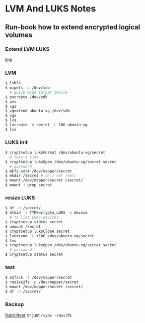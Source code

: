 # LVM And LUKS Notes

## Run-book how to extend encrypted logical volumes

### Extend LVM LUKS
[link](https://www.golinuxcloud.com/resize-luks-partition-shrink-extend-decrypt/)
### LVM
```sh
$ lsblk
$ wipefs -a /dev/sdb
  # quick wipe target device
$ pvcreate /dev/sdb
$ pvs
$ vgs
$ vgextend ubuntu-vg /dev/sdb
$ vgs
$ lvs
$ lvcreate -n secret -L 10G ubuntu-vg
$ lvs
```
### LUKS init
```sh
$ cryptsetup luksFormat /dev/ubuntu-vg/secret
  # take a time
$ cryptsetup luksOpen /dev/ubuntu-vg/secret secret
  # password
$ mkfs.ext4 /dev/mapper/secret
$ mkdir /secret # on / not /mnt/
$ mount /dev/mapper/secret /secret/
$ mount | grep secret
```
### resize LUKS
```sh
$ df -h /secret/
$ blkid -t TYPE=crypto_LUKS -o device
  # to list LUKS devices
$ cryptsetup status secret
$ umount /secret
$ cryptsetup luksClose secret
$ lvextend -L +10G /dev/ubuntu-vg/secret
$ lvs
$ cryptsetup luksOpen /dev/ubuntu-vg/secret secret
  # password
$ cryptsetup status secret
```
### test
```sh
$ e2fsck -f /dev/mapper/secret
$ resize2fs -p /dev/mapper/secret
$ mount /dev/mapper/secret /secret/
$ df -h /secret/
```
### Backup
[fsarchiver](https://www.fsarchiver.org/quickstart/)
or just `rsync -rauvlPL`
